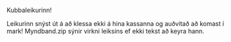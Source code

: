 Kubbaleikurinn!

Leikurinn snýst út á að klessa ekki á hina kassanna og auðvitað að komast í mark!
Myndband.zip sýnir virkni leiksins ef ekki tekst að keyra hann.
